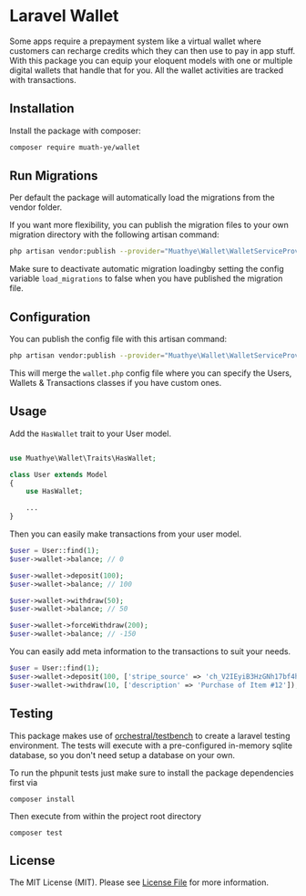 # Laravel Wallet

Some apps require a prepayment system like a virtual wallet where customers can recharge credits which they can then use to pay in app stuff.
With this package you can equip your eloquent models with one or multiple digital wallets that handle that for you.
All the wallet activities are tracked with transactions.

## Installation

Install the package with composer:

```bash
composer require muath-ye/wallet
```

## Run Migrations

Per default the package will automatically load the migrations from
the vendor folder.

If you want more flexibility, you can publish the migration files to your own
migration directory with the following artisan command:

```bash
php artisan vendor:publish --provider="Muathye\Wallet\WalletServiceProvider" --tag=migrations
```

Make sure to deactivate automatic migration loadingby setting
the config variable `load_migrations` to false when you have
published the migration file.

## Configuration

You can publish the config file with this artisan command:

```bash
php artisan vendor:publish --provider="Muathye\Wallet\WalletServiceProvider" --tag=config
```

This will merge the `wallet.php` config file where you can specify the Users, Wallets & Transactions classes if you have custom ones.

## Usage

Add the `HasWallet` trait to your User model.

``` php

use Muathye\Wallet\Traits\HasWallet;

class User extends Model
{
    use HasWallet;

    ...
}
```

Then you can easily make transactions from your user model.

``` php
$user = User::find(1);
$user->wallet->balance; // 0

$user->wallet->deposit(100);
$user->wallet->balance; // 100

$user->wallet->withdraw(50);
$user->wallet->balance; // 50

$user->wallet->forceWithdraw(200);
$user->wallet->balance; // -150
```

You can easily add meta information to the transactions to suit your needs.

``` php
$user = User::find(1);
$user->wallet->deposit(100, ['stripe_source' => 'ch_V2IEyiB3HzGNh17bf4hsQ0fO', 'description' => 'Deposit of 100 credits from Stripe Payment']);
$user->wallet->withdraw(10, ['description' => 'Purchase of Item #12']);
```

## Testing

This package makes use of [orchestral/testbench](https://github.com/orchestral/testbench) to create a
laravel testing environment.
The tests will execute with a pre-configured in-memory sqlite database, so you don't need setup a database on your own.

To run the phpunit tests just make sure to install the package dependencies first via

`composer install`

Then execute from within the project root directory

`composer test`

## License

The MIT License (MIT). Please see [License File](LICENSE.md) for more information.
